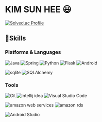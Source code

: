 # KIM SUN HEE 😃

[![Solved.ac Profile](http://mazassumnida.wtf/api/v2/generate_badge?boj=sunni546)](https://solved.ac/sunni546/)

## 💪Skills

### Platforms & Languages
![Java](https://img.shields.io/badge/Java-007396.svg?&style=for-the-badge&logo=Java&logoColor=white)
![Spring](https://img.shields.io/badge/Spring-6DB33F.svg?&style=for-the-badge&logo=Spring&logoColor=white)
![Python](https://img.shields.io/badge/Python-3776AB.svg?&style=for-the-badge&logo=Python&logoColor=white)
![Flask](https://img.shields.io/badge/Flask-000000.svg?&style=for-the-badge&logo=Flask&logoColor=white)
![Android](https://img.shields.io/badge/Android-3DDC84.svg?&style=for-the-badge&logo=Android&logoColor=white)

![sqlite](https://img.shields.io/badge/sqlite-003B57.svg?&style=for-the-badge&logo=sqlite&logoColor=white)
![SQLAlchemy](https://img.shields.io/badge/SQLAlchemy-D71F00.svg?&style=for-the-badge&logo=SQLAlchemy&logoColor=white)

### Tools
![Git](https://img.shields.io/badge/Git-F05032.svg?&style=for-the-badge&logo=Git&logoColor=white)
![intellij idea](https://img.shields.io/badge/intellij%20idea-000000.svg?&style=for-the-badge&logo=intellij%20idea&logoColor=white)
![Visual Studio Code](https://img.shields.io/badge/Visual%20Studio%20Code-007ACC.svg?&style=for-the-badge&logo=Visual%20Studio%20Code&logoColor=white)

![amazon web services](https://img.shields.io/badge/amazon%20web%20services-232F3E.svg?&style=for-the-badge&logo=amazon%20web%20services&logoColor=white)
![amazon rds](https://img.shields.io/badge/amazon%20rds-527FFF.svg?&style=for-the-badge&logo=amazon%20rds&logoColor=white)

![Android Studio](https://img.shields.io/badge/Android%20Studio-3DDC84.svg?&style=for-the-badge&logo=Android%20Studio&logoColor=white)

<!--
**sunni546/sunni546** is a ✨ _special_ ✨ repository because its `README.md` (this file) appears on your GitHub profile.

Here are some ideas to get you started:

- 🔭 I’m currently working on ...
- 🌱 I’m currently learning ...
- 👯 I’m looking to collaborate on ...
- 🤔 I’m looking for help with ...
- 💬 Ask me about ...
- 📫 How to reach me: ...
- 😄 Pronouns: ...
- ⚡ Fun fact: ...
-->
